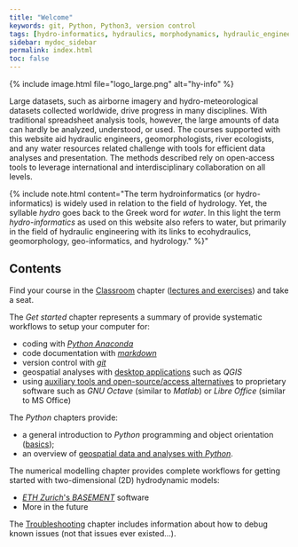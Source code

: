 ```yaml
---
title: "Welcome"
keywords: git, Python, Python3, version control
tags: [hydro-informatics, hydraulics, morphodynamics, hydraulic_engineering, python]
sidebar: mydoc_sidebar
permalink: index.html
toc: false
---
```



{% include image.html file="logo_large.png" alt="hy-info" %}

Large datasets, such as airborne imagery and hydro-meteorological datasets collected worldwide, drive progress in many disciplines. With traditional spreadsheet analysis tools, however, the large amounts of data can hardly be analyzed, understood, or used. The courses supported with this website aid hydraulic engineers, geomorphologists, river ecologists, and any water resources related challenge with tools for efficient data analyses and presentation. The methods described rely on open-access tools to leverage international and interdisciplinary collaboration on all levels.

{% include note.html content="The term hydroinformatics (or hydro-informatics) is widely used in relation to the field of hydrology. Yet, the syllable *hydro* goes back to the Greek word for *water*. In this light the term *hydro-informatics* as used on this website also refers to water, but primarily in the field of hydraulic engineering with its links to ecohydraulics, geomorphology, geo-informatics, and hydrology." %}"

## Contents

Find your course in the [Classroom](hy_lecture_index.html) chapter ([lectures and exercises](hy_assignments.html)) and take a seat.

The *Get started* chapter represents a summary of provide systematic workflows to setup your computer for:
- coding with [*Python* *Anaconda*](hy_ide.html)
- code documentation with [*markdown*](hy_documentation.html) 
- version control with [*git*](hy_git.html)
- geospatial analyses with [desktop applications](geo_software.html) such as *QGIS* 
- using [auxiliary tools and open-source/access alternatives](hy_others.html) to proprietary software such as *GNU Octave* (similar to *Matlab*) or *Libre Office* (similar to MS Office)

The *Python* chapters provide:
- a general introduction to *Python* programming and object orientation ([basics](python.html));
- an overview of [geospatial data and analyses with *Python*](geo-python.html).

The numerical modelling chapter provides complete workflows for getting started with two-dimensional (2D) hydrodynamic models:
- [*ETH Zurich*'s *BASEMENT*](bm.html) software
- More in the future

The [Troubleshooting](dbg_anaconda.html) chapter includes information about how to debug known issues (not that issues ever existed...).
 